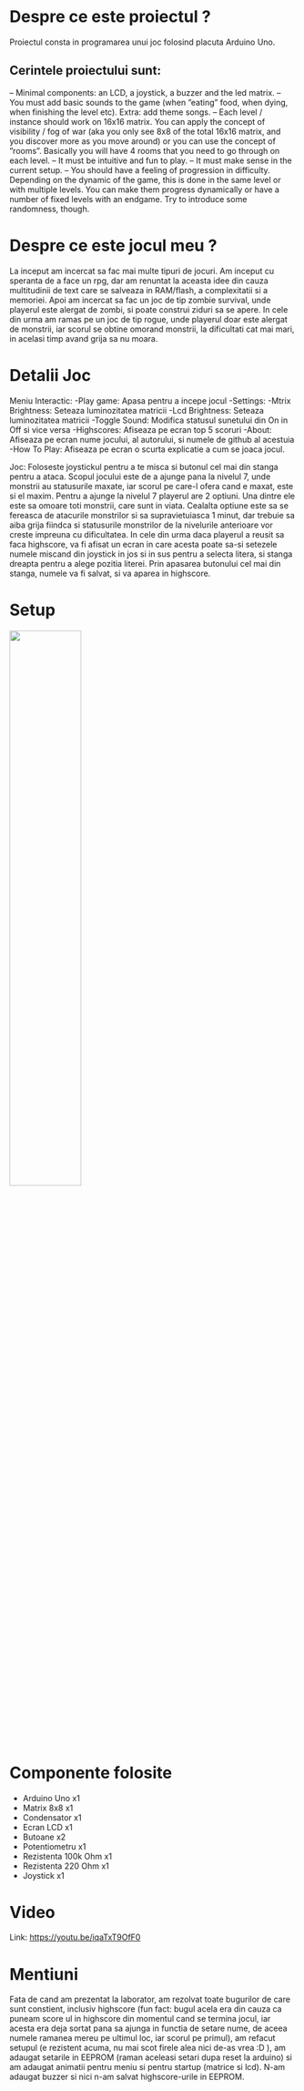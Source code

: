 # Despre ce este proiectul ?
Proiectul consta in programarea unui joc folosind placuta Arduino Uno.

## Cerintele proiectului sunt:

– Minimal components: an LCD, a joystick, a buzzer and the led
matrix.
– You must add basic sounds to the game (when ”eating” food, when
dying, when finishing the level etc). Extra: add theme songs.
– Each level / instance should work on 16x16 matrix. You can apply
the concept of visibility / fog of war (aka you only see 8x8 of the
total 16x16 matrix, and you discover more as you move around) or
you can use the concept of ”rooms”. Basically you will have 4 rooms
that you need to go through on each level.
– It must be intuitive and fun to play.
– It must make sense in the current setup.
– You should have a feeling of progression in difficulty. Depending
on the dynamic of the game, this is done in the same level or with
multiple levels. You can make them progress dynamically or have
a number of fixed levels with an endgame. Try to introduce some
randomness, though.
  
# Despre ce este jocul meu ?
La inceput am incercat sa fac mai multe tipuri de jocuri. Am inceput cu speranta de a face un rpg, dar am renuntat la aceasta idee din cauza multitudinii de text care se salveaza in RAM/flash, a complexitatii si a memoriei. Apoi am incercat sa fac un joc de tip zombie survival, unde playerul este alergat de zombi, si poate construi ziduri sa se apere. In cele din urma am ramas pe un joc de tip rogue, unde playerul doar este alergat de monstrii, iar scorul se obtine omorand monstrii, la dificultati cat mai mari, in acelasi timp avand grija sa nu moara.

# Detalii Joc
Meniu Interactic:
      -Play game: Apasa pentru a incepe jocul
      -Settings:
            -Mtrix Brightness: Seteaza luminozitatea matricii
            -Lcd Brightness: Seteaza luminozitatea matricii
            -Toggle Sound: Modifica statusul sunetului din On in Off si vice versa
      -Highscores: Afiseaza pe ecran top 5 scoruri
      -About: Afiseaza pe ecran nume jocului, al autorului, si numele de github al acestuia
      -How To Play: Afiseaza pe ecran o scurta explicatie a cum se joaca jocul.

Joc:
   Foloseste joystickul pentru a te misca si butonul cel mai din stanga pentru a ataca. Scopul jocului este de a ajunge pana la nivelul 7, unde monstrii au statusurile maxate, iar scorul pe care-l ofera cand e maxat, este si el maxim.
Pentru a ajunge la nivelul 7 playerul are 2 optiuni. Una dintre ele este sa omoare toti monstrii, care sunt in viata. Cealalta optiune este sa se fereasca de atacurile monstrilor si sa supravietuiasca 1 minut, dar trebuie sa aiba grija fiindca si statusurile monstrilor de la nivelurile anterioare vor creste impreuna cu dificultatea. In cele din urma daca playerul a reusit sa faca highscore, va fi afisat un ecran in care acesta poate sa-si setezele numele miscand din joystick in jos si in sus pentru a selecta litera, si stanga dreapta pentru a alege pozitia literei. Prin apasarea butonului cel mai din stanga, numele va fi salvat, si va aparea in highscore.

# Setup

<img src = "https://github.com/MihaiC0stin/MatrixProject/assets/103452863/4d66a8aa-5f58-4802-8fa2-e5b8becb4c6c" width=50% height=50%>

# Componente folosite

- Arduino Uno x1
- Matrix 8x8 x1
- Condensator x1
- Ecran LCD x1
- Butoane x2
- Potentiometru x1
- Rezistenta 100k Ohm x1
- Rezistenta 220 Ohm x1
- Joystick x1
  
# Video

Link: https://youtu.be/iqaTxT9OfF0

# Mentiuni

Fata de cand am prezentat la laborator, am rezolvat toate bugurilor de care sunt constient, inclusiv highscore (fun fact: bugul acela era din cauza ca puneam score ul in highscore din momentul cand se termina jocul, iar acesta era deja sortat pana sa ajunga in functia de setare nume, de aceea numele ramanea mereu pe ultimul loc, iar scorul pe primul), am refacut setupul (e rezistent acuma, nu mai scot firele alea nici de-as vrea :D ), am adaugat setarile in EEPROM (raman aceleasi setari dupa reset la arduino) si am adaugat animatii pentru meniu si pentru startup (matrice si lcd).
N-am adaugat buzzer si nici n-am salvat highscore-urile in EEPROM.



